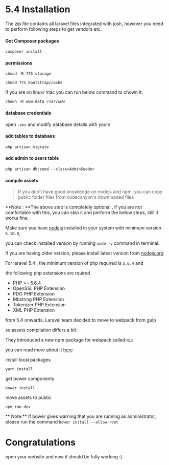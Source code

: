 # 5.4 Installation

The zip file contains all laravel files integrated with josh, however you need to perform following steps to get vendors etc.

#### Get Composer packages

`composer install`

#### permissions

```
chmod -R 775 storage

chmod 775 bootstrap/cache
```

If you are on linux/ mac you can run below command to chown it.

```
chown -R www-data /var/www
```

#### database credentials

open `.env` and modify database details with yours

#### add tables to databaes

`php artisan migrate`

#### add admin to users table

`php artisan db:seed --class=AdminSeeder`

#### compile assets

> If you don't have good knowledge on nodejs and npm, you can copy public folder files from codecanyon's downloaded files

**Note : **The above step is completely optional , if you are not comfortable with this, you can skip it and perform the below steps, still it works fine.

Make sure you have [nodejs](https://nodejs.org) installed in your system with minimum version `6.10.0`,

you can check installed version by running `node -v` command in terminal.

If you are having older version, please install latest version from [nodejs.org](http://nodejs.org/)

For laravel 5.4 , the minimum version of php required is `5.6.4` and

the following php extensions are rquired

* PHP &gt;= 5.6.4
* OpenSSL PHP Extension
* PDO PHP Extension
* Mbstring PHP Extension
* Tokenizer PHP Extension
* XML PHP Extension

from 5.4 onwards, Laravel team decided to move to webpack from gulp

so assets compilation differs a bit.

They introduced a new npm package for webpack called `mix`

you can read more about it [here](https://laravel.com/docs/5.4/mix)

install local packages

`yarn install`

get bower components

`bower install`

move assets to public

`npm run dev`

** Note:** If bower gives warning that you are running as administrator, please run the command `bower install --allow-root`

# Congratulations

open your website and now it should be fully working :\)

